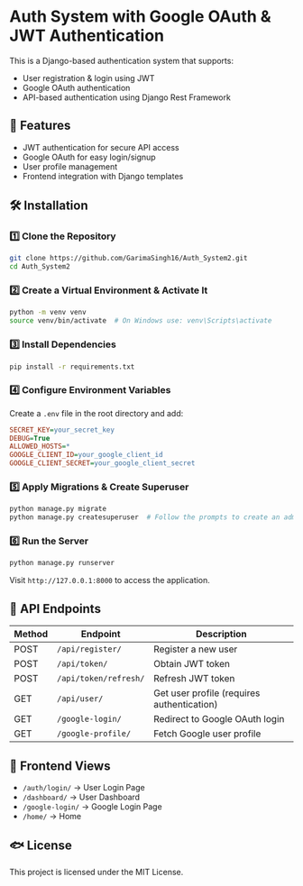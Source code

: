 # Auth System with Google OAuth & JWT Authentication

This is a Django-based authentication system that supports:
- User registration & login using JWT
- Google OAuth authentication
- API-based authentication using Django Rest Framework

## 🚀 Features
- JWT authentication for secure API access
- Google OAuth for easy login/signup
- User profile management
- Frontend integration with Django templates

## 🛠️ Installation

### 1️⃣ Clone the Repository
```bash
git clone https://github.com/GarimaSingh16/Auth_System2.git
cd Auth_System2
```

### 2️⃣ Create a Virtual Environment & Activate It
```bash
python -m venv venv
source venv/bin/activate  # On Windows use: venv\Scripts\activate
```

### 3️⃣ Install Dependencies
```bash
pip install -r requirements.txt
```

### 4️⃣ Configure Environment Variables
Create a `.env` file in the root directory and add:
```ini
SECRET_KEY=your_secret_key
DEBUG=True
ALLOWED_HOSTS=*
GOOGLE_CLIENT_ID=your_google_client_id
GOOGLE_CLIENT_SECRET=your_google_client_secret
```

### 5️⃣ Apply Migrations & Create Superuser
```bash
python manage.py migrate
python manage.py createsuperuser  # Follow the prompts to create an admin user
```

### 6️⃣ Run the Server
```bash
python manage.py runserver
```
Visit `http://127.0.0.1:8000` to access the application.

## 🔗 API Endpoints
| Method | Endpoint | Description |
|--------|---------|-------------|
| POST | `/api/register/` | Register a new user |
| POST | `/api/token/` | Obtain JWT token |
| POST | `/api/token/refresh/` | Refresh JWT token |
| GET | `/api/user/` | Get user profile (requires authentication) |
| GET | `/google-login/` | Redirect to Google OAuth login |
| GET | `/google-profile/` | Fetch Google user profile |

## 🎨 Frontend Views
- `/auth/login/` → User Login Page
- `/dashboard/` → User Dashboard
- `/google-login/` → Google Login Page
- `/home/` → Home

## 🐟 License
This project is licensed under the MIT License.

